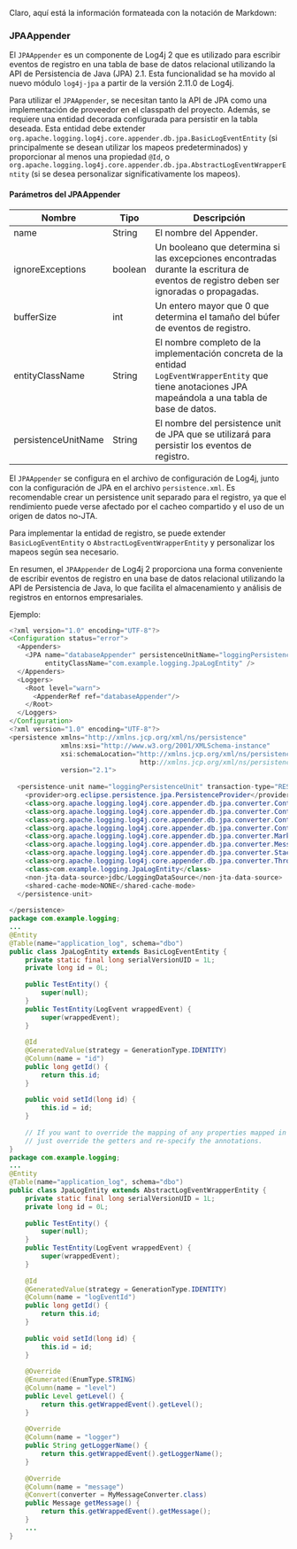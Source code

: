 
Claro, aquí está la información formateada con la notación de Markdown:

### JPAAppender

El `JPAAppender` es un componente de Log4j 2 que es utilizado para escribir eventos de registro en una tabla de base de datos relacional utilizando la API de Persistencia de Java (JPA) 2.1. Esta funcionalidad se ha movido al nuevo módulo `log4j-jpa` a partir de la versión 2.11.0 de Log4j.

Para utilizar el `JPAAppender`, se necesitan tanto la API de JPA como una implementación de proveedor en el classpath del proyecto. Además, se requiere una entidad decorada configurada para persistir en la tabla deseada. Esta entidad debe extender `org.apache.logging.log4j.core.appender.db.jpa.BasicLogEventEntity` (si principalmente se desean utilizar los mapeos predeterminados) y proporcionar al menos una propiedad `@Id`, o `org.apache.logging.log4j.core.appender.db.jpa.AbstractLogEventWrapperEntity` (si se desea personalizar significativamente los mapeos).

#### Parámetros del JPAAppender

| Nombre            | Tipo      | Descripción                                                                                         |
|-------------------|-----------|-----------------------------------------------------------------------------------------------------|
| name              | String    | El nombre del Appender.                                                                             |
| ignoreExceptions  | boolean   | Un booleano que determina si las excepciones encontradas durante la escritura de eventos de registro deben ser ignoradas o propagadas. |
| bufferSize        | int       | Un entero mayor que 0 que determina el tamaño del búfer de eventos de registro.                    |
| entityClassName   | String    | El nombre completo de la implementación concreta de la entidad `LogEventWrapperEntity` que tiene anotaciones JPA mapeándola a una tabla de base de datos. |
| persistenceUnitName | String  | El nombre del persistence unit de JPA que se utilizará para persistir los eventos de registro.     |

El `JPAAppender` se configura en el archivo de configuración de Log4j, junto con la configuración de JPA en el archivo `persistence.xml`. Es recomendable crear un persistence unit separado para el registro, ya que el rendimiento puede verse afectado por el cacheo compartido y el uso de un origen de datos no-JTA.

Para implementar la entidad de registro, se puede extender `BasicLogEventEntity` o `AbstractLogEventWrapperEntity` y personalizar los mapeos según sea necesario.

En resumen, el `JPAAppender` de Log4j 2 proporciona una forma conveniente de escribir eventos de registro en una base de datos relacional utilizando la API de Persistencia de Java, lo que facilita el almacenamiento y análisis de registros en entornos empresariales.


Ejemplo:

```java
<?xml version="1.0" encoding="UTF-8"?>
<Configuration status="error">
  <Appenders>
    <JPA name="databaseAppender" persistenceUnitName="loggingPersistenceUnit"
         entityClassName="com.example.logging.JpaLogEntity" />
  </Appenders>
  <Loggers>
    <Root level="warn">
      <AppenderRef ref="databaseAppender"/>
    </Root>
  </Loggers>
</Configuration>
<?xml version="1.0" encoding="UTF-8"?>
<persistence xmlns="http://xmlns.jcp.org/xml/ns/persistence"
             xmlns:xsi="http://www.w3.org/2001/XMLSchema-instance"
             xsi:schemaLocation="http://xmlns.jcp.org/xml/ns/persistence
                                 http://xmlns.jcp.org/xml/ns/persistence/persistence_2_1.xsd"
             version="2.1">
 
  <persistence-unit name="loggingPersistenceUnit" transaction-type="RESOURCE_LOCAL">
    <provider>org.eclipse.persistence.jpa.PersistenceProvider</provider>
    <class>org.apache.logging.log4j.core.appender.db.jpa.converter.ContextMapAttributeConverter</class>
    <class>org.apache.logging.log4j.core.appender.db.jpa.converter.ContextMapJsonAttributeConverter</class>
    <class>org.apache.logging.log4j.core.appender.db.jpa.converter.ContextStackAttributeConverter</class>
    <class>org.apache.logging.log4j.core.appender.db.jpa.converter.ContextStackJsonAttributeConverter</class>
    <class>org.apache.logging.log4j.core.appender.db.jpa.converter.MarkerAttributeConverter</class>
    <class>org.apache.logging.log4j.core.appender.db.jpa.converter.MessageAttributeConverter</class>
    <class>org.apache.logging.log4j.core.appender.db.jpa.converter.StackTraceElementAttributeConverter</class>
    <class>org.apache.logging.log4j.core.appender.db.jpa.converter.ThrowableAttributeConverter</class>
    <class>com.example.logging.JpaLogEntity</class>
    <non-jta-data-source>jdbc/LoggingDataSource</non-jta-data-source>
    <shared-cache-mode>NONE</shared-cache-mode>
  </persistence-unit>
 
</persistence>
package com.example.logging;
...
@Entity
@Table(name="application_log", schema="dbo")
public class JpaLogEntity extends BasicLogEventEntity {
    private static final long serialVersionUID = 1L;
    private long id = 0L;
 
    public TestEntity() {
        super(null);
    }
    public TestEntity(LogEvent wrappedEvent) {
        super(wrappedEvent);
    }
 
    @Id
    @GeneratedValue(strategy = GenerationType.IDENTITY)
    @Column(name = "id")
    public long getId() {
        return this.id;
    }
 
    public void setId(long id) {
        this.id = id;
    }
 
    // If you want to override the mapping of any properties mapped in BasicLogEventEntity,
    // just override the getters and re-specify the annotations.
}
package com.example.logging;
...
@Entity
@Table(name="application_log", schema="dbo")
public class JpaLogEntity extends AbstractLogEventWrapperEntity {
    private static final long serialVersionUID = 1L;
    private long id = 0L;
 
    public TestEntity() {
        super(null);
    }
    public TestEntity(LogEvent wrappedEvent) {
        super(wrappedEvent);
    }
 
    @Id
    @GeneratedValue(strategy = GenerationType.IDENTITY)
    @Column(name = "logEventId")
    public long getId() {
        return this.id;
    }
 
    public void setId(long id) {
        this.id = id;
    }
 
    @Override
    @Enumerated(EnumType.STRING)
    @Column(name = "level")
    public Level getLevel() {
        return this.getWrappedEvent().getLevel();
    }
 
    @Override
    @Column(name = "logger")
    public String getLoggerName() {
        return this.getWrappedEvent().getLoggerName();
    }
 
    @Override
    @Column(name = "message")
    @Convert(converter = MyMessageConverter.class)
    public Message getMessage() {
        return this.getWrappedEvent().getMessage();
    }
    ...
}
```